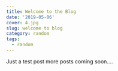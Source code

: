 ```yaml
---
title: Welcome to the Blog
date: '2019-05-06'
cover: 4.jpg
slug: welcome to blog
category: random
tags:
  - random
---
```


Just a test post more posts coming soon....
